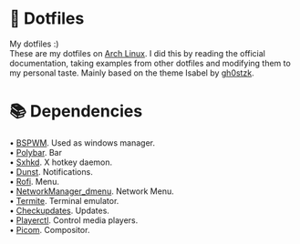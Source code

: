 # 🔎 Dotfiles
My dotfiles :)  
These are my dotfiles on [Arch Linux](https://archlinux.org/). I did this by reading the official documentation, taking examples from other dotfiles and modifying them to my personal taste. Mainly based on the theme Isabel by [gh0stzk](https://github.com/gh0stzk/dotfiles).
# 📚 Dependencies 
• [BSPWM](https://wiki.archlinux.org/title/Bspwm). Used as windows manager.  
• [Polybar](https://polybar.github.io/). Bar  
• [Sxhkd](https://wiki.archlinux.org/title/Sxhkd). X hotkey daemon.  
• [Dunst](https://dunst-project.org/). Notifications.  
• [Rofi](https://wiki.archlinux.org/title/Rofi). Menu.  
• [NetworkManager_dmenu](https://github.com/firecat53/networkmanager-dmenu). Network Menu.  
• [Termite](https://wiki.archlinux.org/title/Termite). Terminal emulator.  
• [Checkupdates](https://aur.archlinux.org/packages/checkupdates+aur). Updates.  
• [Playerctl](https://github.com/altdesktop/playerctl). Control media players.  
• [Picom](https://wiki.archlinux.org/title/Picom). Compositor.  

